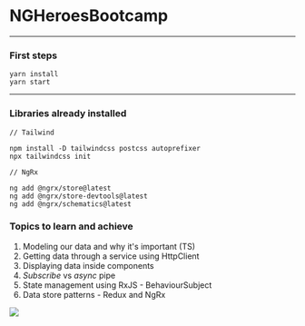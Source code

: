 # NGHeroesBootcamp

---

### First steps

```
yarn install
yarn start
```

---

### Libraries already installed

```
// Tailwind

npm install -D tailwindcss postcss autoprefixer
npx tailwindcss init

// NgRx

ng add @ngrx/store@latest
ng add @ngrx/store-devtools@latest
ng add @ngrx/schematics@latest
```

### Topics to learn and achieve

1. Modeling our data and why it's important (TS)
1. Getting data through a service using HttpClient
1. Displaying data inside components
1. _Subscribe_ vs _async_ pipe
1. State management using RxJS - BehaviourSubject
1. Data store patterns - Redux and NgRx

![](https://ngrx.io/generated/images/guide/store/state-management-lifecycle.png)
